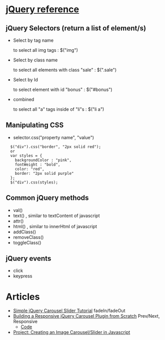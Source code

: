 # [jQuery reference](https://api.jquery.com/)

## jQuery Selectors (return a list of element/s)

- Select by tag name
  
  to select all img tags : $("img")
  
- Select by class name

  to select all elements with class "sale" : $(".sale")
  
- Select by Id

  to select element with id "bonus" : $("#bonus")
  
- combined

  to select all "a" tags inside of "li"s : $("li a")
  
## Manipulating CSS
 - selector.css("property name", "value")
 ```
   $("div").css("border", "2px solid red");
   or
   var styles = {
     backgroundColor : "pink",
     fontWeight : "bold",
     color: "red",
     border: "2px solid purple"
   };
   $("div").css(styles);
 ```  
  
## Common jQuery methods
 - val()
 - text()  , similar to textContent of javascript
 - attr()
 - html()  , similar to innerHtml of javascript
 - addClass()
 - removeClass()
 - toggleClass()
 
 ## jQuery events
 - click
 - keypress
 
# Articles
- [Simple jQuery Carousel Slider Tutorial](http://paulmason.name/item/simple-jquery-carousel-slider-tutorial) fadeIn/fadeOut
- [Building a Responsive jQuery Carousel Plugin from Scratch](https://www.barrelny.com/blog/building-a-jquery-slideshow-plugin-from-scratch/) Prev/Next, Responsive    
  - [Code](https://codepen.io/barrel/pres/oBefw)
- [Project: Creating an Image Carousel/Slider in Javascript](https://www.theodinproject.com/courses/javascript-and-jquery/lessons/creating-an-image-carousel-slider)
